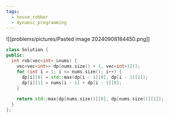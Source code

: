 ```yaml
---
tags:
  - house_robber
  - dynamic_programming
---
```

![[problems/pictures/Pasted image 20240908184450.png]]

```c++
class Solution {  
public:  
  int rob(vec<int> &nums) {  
    vec<vec<int>> dp(nums.size() + 1, vec<int>(2));  
    for (int i = 1; i <= nums.size(); i++) {  
      dp[i][0] = std::max(dp[i - 1][0], dp[i - 1][1]);  
      dp[i][1] = nums[i - 1] + dp[i - 1][0];  
    }  
  
    return std::max(dp[nums.size()][0], dp[nums.size()][1]);  
  }  
};
```